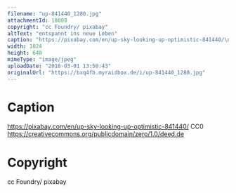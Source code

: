 ```yaml
---
filename: "up-841440_1280.jpg"
attachmentId: 18088
copyright: "cc Foundry/ pixabay"
altText: "entspannt ins neue Leben"
caption: "https://pixabay.com/en/up-sky-looking-up-optimistic-841440/\nCC0\nhttps://creativecommons.org/publicdomain/zero/1.0/deed.de"
width: 1024
height: 640
mimeType: "image/jpeg"
uploadDate: "2016-03-01 13:50:43"
originalUrl: "https://bxq4fb.myraidbox.de/i/up-841440_1280.jpg"
---
```


# Caption

https://pixabay.com/en/up-sky-looking-up-optimistic-841440/
CC0
https://creativecommons.org/publicdomain/zero/1.0/deed.de

# Copyright

cc Foundry/ pixabay
